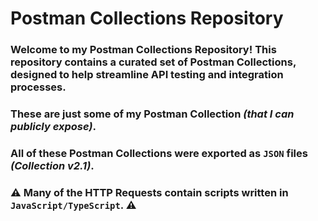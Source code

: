 # Postman Collections Repository

### Welcome to my **Postman Collections Repository**! This repository contains a curated set of Postman Collections, designed to help streamline API testing and integration processes.

### These are just some of my Postman Collection *(that I can publicly expose)*.

### All of these Postman Collections were exported as `JSON` files *(Collection v2.1)*.

### ⚠️ Many of the HTTP Requests contain scripts written in `JavaScript/TypeScript`. ⚠️

<br>

<!--
## 📁 Repository Structure

The repository is organized as follows:
- 
- 
- 
-->
